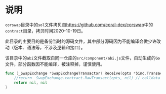 # 说明
`corswap`目录中的`sol`文件拷贝自<https://github.com/coral-dex/corswap>中的`contract`目录，拷贝时间2020-10-19日。

此目录的主要目的是备份当时的源码文件，其中部分源码因为不能编译会做少许改动（版本、语法等，不涉及逻辑和接口）。

该目录中的`abi`文件截取自同一仓库的`src/component/abi.js`文件，自动生成的`Go`文件，部分函数因不能编译，被注释掉，谨慎使用。

```Go
func (_SwapExchange *SwapExchangeTransactor) Receive(opts *bind.TransactOpts) (*types.Transaction, error) {
	//return _SwapExchange.contract.RawTransact(opts, nil) // calldata is disallowed for receive function
	return nil, nil
}
```
